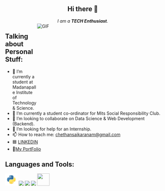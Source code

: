 
<div align="center">
  <h2>Hi there 👋</h2>
  <i>I am a <b>TECH Enthusiast</b>.</i>
</div>


<img align="right" alt="GIF" src="https://github.com/Dhamareshwarakumar/Dhamareshwarakumar/blob/main/code.gif?raw=true" width="400" height="260" />

## Talking about Personal Stuff:
- 🔭 I’m currently  a student at Madanapalle Institute of Technology & Science.
- 🌱 I’m currently a student co-ordinator for Mits Social Responsibility Club.
- 👯 I’m looking to collaborate on Data Science & Web Development (Backend).
- 🤔 I’m looking for help for an Internship.
- 📫 How to reach me: <a href="mailto:chethansaikaranam@gmail.com">chethansaikaranam@gmail.com</a>
- 🟦  <a href="https://www.linkedin.com/in/chethansaikaranam/">LINKEDIN</a>
- 📝[My PortFolio](https://chethankaranam.github.io/PortFolio/)

## Languages and Tools:


<code><img height="40" src="https://raw.githubusercontent.com/github/explore/80688e429a7d4ef2fca1e82350fe8e3517d3494d/topics/python/python.png"></code>
<code><img height="40" src="https://png.pngitem.com/pimgs/s/168-1680234_nodejs-logo-svg-hd-png-download.png"></code>
<code><img height="40" src="https://www.pngfind.com/pngs/m/136-1363736_express-js-icon-png-transparent-png.png"></code>
<code><img height="40" src="https://upload.wikimedia.org/wikipedia/commons/thumb/9/99/Unofficial_JavaScript_logo_2.svg/768px-Unofficial_JavaScript_logo_2.svg.png"></code>
<code><img height="40" width="40" src="https://media.glassdoor.com/sqll/433703/mongodb-squarelogo-1564695792753.png"></code>
